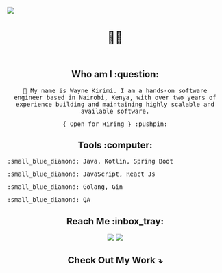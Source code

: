 <!---
waynemorphic/waynemorphic is a ✨ special ✨ repository because its `README.md` (this file) appears on your GitHub profile.
You can click the Preview link to take a look at your changes.
--->
![](https://komarev.com/ghpvc/?username=waynemorphic)

<header>
  <h1 align="center">
    👋👋 
  </h1>
</header>

<section>
  <h2 align="center">Who am I :question:</h2>
  <p align="center">
    <samp>
     🏫 My name is Wayne Kirimi. I am a hands-on software engineer based in Nairobi, Kenya, with over two years of experience building and maintaining highly scalable and available software. 
    </samp>
  </p>
  <p align="center">
    <samp>
      { Open for Hiring } :pushpin:
    </samp>
  </p>
</section>

<section>
  <h2 align="center">Tools :computer:</h2>
  <samp>
     <p>:small_blue_diamond: Java, Kotlin, Spring Boot </p>
     <p>:small_blue_diamond: JavaScript, React Js </p>
     <p>:small_blue_diamond: Golang, Gin</p>
     <p>:small_blue_diamond: QA </p>
  </samp>
</section>

<section>
  <h1 align = "center">Reach Me :inbox_tray:</h1>
  <p align = "center">
    <a target="_blank"href="https://www.linkedin.com/in/wayne-kirimi-163438146/"><img src="https://img.shields.io/badge/linkedin-%230077B5.svg?&style=for-the-badge&logo=linkedin&logoColor=white" /></a>
    <a href="mailto:kirimiwayne@gmail.com?subject=Hello%20Wayne,%20From%20Github"><img src="https://img.shields.io/badge/Gmail-D14836?style=for-the-badge&logo=gmail&logoColor=white"/></a>
  </p>
</section>

<h2 align="center">Check Out My Work ⤵️ </h2>

